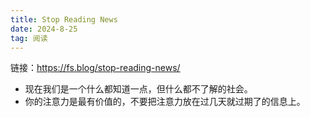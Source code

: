 ```yaml
---
title: Stop Reading News
date: 2024-8-25
tag: 阅读
---
```


链接：https://fs.blog/stop-reading-news/
- 现在我们是一个什么都知道一点，但什么都不了解的社会。
- 你的注意力是最有价值的，不要把注意力放在过几天就过期了的信息上。
